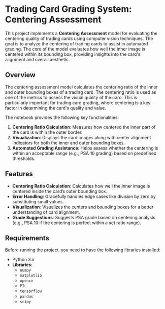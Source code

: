 # Trading Card Grading System: Centering Assessment

This project implements a **Centering Assessment** model for evaluating the centering quality of trading cards using computer vision techniques. The goal is to analyze the centering of trading cards to assist in automated grading. The core of the model evaluates how well the inner image is centered within its bounding box, providing insights into the card's alignment and overall aesthetic.

## Overview

The centering assessment model calculates the centering ratio of the inner and outer bounding boxes of a trading card. The centering ratio is used as one of the metrics to assess the visual quality of the card. This is particularly important for trading card grading, where centering is a key factor in determining the card's quality and value.

The notebook provides the following key functionalities:
1. **Centering Ratio Calculation**: Measures how centered the inner part of the card is within the outer border.
2. **Visualization**: Displays the card images along with center alignment indicators for both the inner and outer bounding boxes.
3. **Automated Grading Assistance**: Helps assess whether the centering is within an acceptable range (e.g., PSA 10 grading) based on predefined thresholds.

## Features
- **Centering Ratio Calculation**: Calculates how well the inner image is centered inside the card’s outer bounding box.
- **Error Handling**: Gracefully handles edge cases like division by zero by substituting small values.
- **Visualization**: Visualizes the centers and bounding boxes for a better understanding of card alignment.
- **Grade Suggestions**: Suggests PSA grade based on centering analysis (e.g., PSA 10 if the centering is perfect within a set ratio range).

## Requirements

Before running the project, you need to have the following libraries installed:

- Python 3.x
- **Libraries**:
  - `numpy`
  - `matplotlib`
  - `opencv`
  - `PIL`
  - `tensorflow` 
  - `pandas`
  - `scipy`



